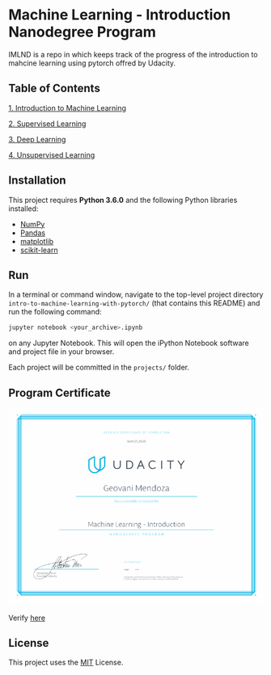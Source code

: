 # Machine Learning - Introduction Nanodegree Program
IMLND is a repo in which keeps track of the progress of the introduction to mahcine learning using pytorch offred by Udacity.

## Table of Contents

[1. Introduction to Machine Learning](#introml)

[2. Supervised Learning](#supervisedl)

[3. Deep Learning](#deepl)

[4. Unsupervised Learning](#unsupervisedl)



## Installation
This project requires **Python 3.6.0** and the following Python libraries installed:
- [NumPy](http://www.numpy.org/)
- [Pandas](http://pandas.pydata.org)
- [matplotlib](http://matplotlib.org/)
- [scikit-learn](http://scikit-learn.org/stable/)

## Run
In a terminal or command window, navigate to the top-level project directory `intro-to-machine-learning-with-pytorch/` (that contains this README) and run the following command:
```bash
jupyter notebook <your_archive>.ipynb
```
on any Jupyter Notebook.
This will open the iPython Notebook software and project file in your browser.

Each project will be committed in the `projects/` folder.

## Program Certificate
![](assets/machine%20learning%20introduction.jpg)

Verify [here](https://graduation.udacity.com/confirm/RAAMVKKN)

## License
This project uses the [MIT](https://choosealicense.com/licenses/mit/) License.